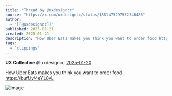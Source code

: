 ```yaml
---
title: "Thread by @uxdesigncc"
source: "https://x.com/uxdesigncc/status/1881475297532346486"
author:
  - "[[@uxdesigncc]]"
published: 2025-01-21
created: 2025-01-21
description: "How Uber Eats makes you think you want to order food https://buff.ly/4eYL8vL"
tags:
  - "clippings"
---
```

**UX Collective** @uxdesigncc [2025-01-20](https://x.com/uxdesigncc/status/1881475297532346486)

How Uber Eats makes you think you want to order food https://buff.ly/4eYL8vL

![Image](https://pbs.twimg.com/media/GhxXz9gW0AAOGIt?format=jpg&name=large)